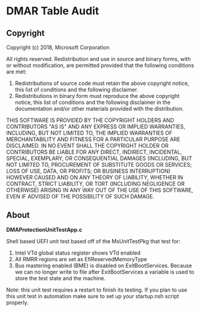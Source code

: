 # DMAR Table Audit

## Copyright

Copyright (c) 2018, Microsoft Corporation

All rights reserved. Redistribution and use in source and binary forms, with or without modification, are permitted provided that the following conditions are met:
1. Redistributions of source code must retain the above copyright notice, this list of conditions and the following disclaimer.
2. Redistributions in binary form must reproduce the above copyright notice, this list of conditions and the following disclaimer in the documentation and/or other materials provided with the distribution.

THIS SOFTWARE IS PROVIDED BY THE COPYRIGHT HOLDERS AND CONTRIBUTORS "AS IS" AND ANY EXPRESS OR IMPLIED WARRANTIES, INCLUDING, BUT NOT LIMITED TO, THE IMPLIED WARRANTIES OF MERCHANTABILITY AND FITNESS FOR A PARTICULAR PURPOSE ARE DISCLAIMED. IN NO EVENT SHALL THE COPYRIGHT HOLDER OR CONTRIBUTORS BE LIABLE FOR ANY DIRECT, INDIRECT, INCIDENTAL, SPECIAL, EXEMPLARY, OR CONSEQUENTIAL DAMAGES (INCLUDING, BUT NOT LIMITED TO, PROCUREMENT OF SUBSTITUTE GOODS OR SERVICES; LOSS OF USE, DATA, OR PROFITS; OR BUSINESS INTERRUPTION) HOWEVER CAUSED AND ON ANY THEORY OF LIABILITY, WHETHER IN CONTRACT, STRICT LIABILITY, OR TORT (INCLUDING NEGLIGENCE OR OTHERWISE) ARISING IN ANY WAY OUT OF THE USE OF THIS SOFTWARE, EVEN IF ADVISED OF THE POSSIBILITY OF SUCH DAMAGE.

## About

**DMAProtectionUnitTestApp.c**

Shell based UEFI unit test based off of the MsUnitTestPkg that test for:
1.  Intel VTd global status register shows VTd enabled
2.  All RMRR regions are set as EfiReservedMemoryType
3.  Bus mastering enabled (BME) is disabled on ExitBootServices. Because we can no longer write to file after ExitBootServices a variable is used to store the test state and the machine.

Note: this unit test requires a restart to finish its testing. If you plan to use this unit test in automation make sure to set up your startup.nsh script properly.
